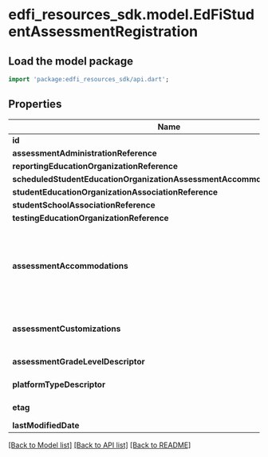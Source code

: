 # edfi_resources_sdk.model.EdFiStudentAssessmentRegistration

## Load the model package
```dart
import 'package:edfi_resources_sdk/api.dart';
```

## Properties
Name | Type | Description | Notes
------------ | ------------- | ------------- | -------------
**id** | **String** |  | [optional] 
**assessmentAdministrationReference** | [**EdFiAssessmentAdministrationReference**](EdFiAssessmentAdministrationReference.md) |  | 
**reportingEducationOrganizationReference** | [**EdFiEducationOrganizationReference**](EdFiEducationOrganizationReference.md) |  | [optional] 
**scheduledStudentEducationOrganizationAssessmentAccommodationReference** | [**EdFiStudentEducationOrganizationAssessmentAccommodationReference**](EdFiStudentEducationOrganizationAssessmentAccommodationReference.md) |  | [optional] 
**studentEducationOrganizationAssociationReference** | [**EdFiStudentEducationOrganizationAssociationReference**](EdFiStudentEducationOrganizationAssociationReference.md) |  | 
**studentSchoolAssociationReference** | [**EdFiStudentSchoolAssociationReference**](EdFiStudentSchoolAssociationReference.md) |  | 
**testingEducationOrganizationReference** | [**EdFiEducationOrganizationReference**](EdFiEducationOrganizationReference.md) |  | [optional] 
**assessmentAccommodations** | [**List<EdFiStudentAssessmentRegistrationAssessmentAccommodation>**](EdFiStudentAssessmentRegistrationAssessmentAccommodation.md) | An unordered collection of studentAssessmentRegistrationAssessmentAccommodations. The special variation(s) to be used in how assessments (in general) are presented, how it is administered, or how the test taker is allowed to respond. This generally refers to changes that do not substantially alter what the examination measures. The proper use of accommodations does not substantially change academic level or performance criteria. | [optional] [default to const []]
**assessmentCustomizations** | [**List<EdFiStudentAssessmentRegistrationAssessmentCustomization>**](EdFiStudentAssessmentRegistrationAssessmentCustomization.md) | An unordered collection of studentAssessmentRegistrationAssessmentCustomizations. Key/value pairs which may be used to facilitate customization of an assessment or to support vendor reporting/analysis. | [optional] [default to const []]
**assessmentGradeLevelDescriptor** | **String** | The grade level or primary instructional level at which the student is to be assessed. | [optional] 
**platformTypeDescriptor** | **String** | The environment or format in which the assessment is expected to be administered. | [optional] 
**etag** | **String** | A unique system-generated value that identifies the version of the resource. | [optional] 
**lastModifiedDate** | [**DateTime**](DateTime.md) | The date and time the resource was last modified. | [optional] 

[[Back to Model list]](../README.md#documentation-for-models) [[Back to API list]](../README.md#documentation-for-api-endpoints) [[Back to README]](../README.md)


